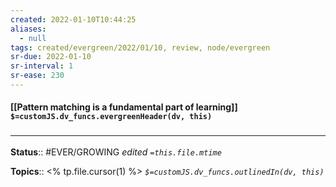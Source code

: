 ```yaml
---
created: 2022-01-10T10:44:25 
aliases:
  - null
tags: created/evergreen/2022/01/10, review, node/evergreen
sr-due: 2022-01-10
sr-interval: 1
sr-ease: 230
---
```


#### [[Pattern matching is a fundamental part of learning]] `$=customJS.dv_funcs.evergreenHeader(dv, this)`


 

### <hr class="footnote"/>

**Status**:: #EVER/GROWING
*edited `=this.file.mtime`*

**Topics**:: <% tp.file.cursor(1) %>
*`$=customJS.dv_funcs.outlinedIn(dv, this)`*



